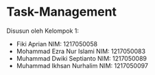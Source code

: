 # Task-Management

Disusun oleh Kelompok 1:
- Fiki Aprian				NIM: 1217050058
- Mohammad Ezra Nur Islami		NIM: 1217050083
- Muhammad Dwiki Septianto		NIM: 1217050089
- Muhammad Ikhsan Nurhalim 		NIM: 1217050097
